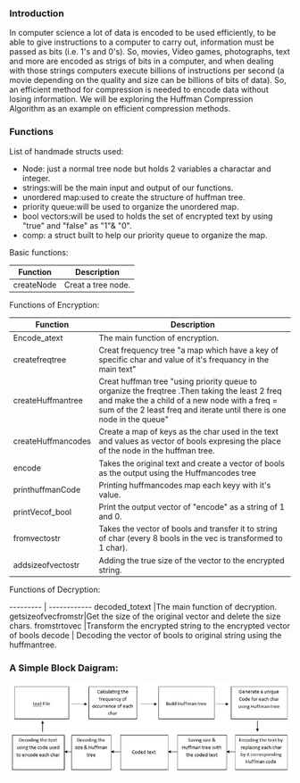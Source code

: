 ### __Introduction__
In computer science a lot of data is encoded to be used efficiently,
to be able to give instructions to a computer to carry out, information must be passed as bits (i.e. 1's and 0's).
So, movies, Video games, photographs, text and more are encoded as strigs of bits in a computer,
and when dealing with those strings computers execute billions of instructions per second (a movie depending on the
quality and size can be billions of bits of data).
So, an efficient method for compression is needed to encode data without losing information.
We will be exploring the Huffman Compression Algorithm as an example on efficient compression methods.

### __Functions__

List of handmade structs used:
* Node: just a normal tree node but holds 2 variables a charactar and integer.
* strings:will be the main input and output of our functions.
* unordered map:used to create the structure of huffman tree.
* priority queue:will be used to organize the unordered map.
* bool vectors:will be used to holds the set of encrypted text by using "true" and "false" as "1"& "0".
* comp: a struct built to help our priority queue to organize the map.

Basic functions:

Function | Description
--------- | ------------
createNode | Creat a tree node.


Functions of Encryption:

Function | Description
--------- | ------------
Encode_atext  |The main function of encryption.
createfreqtree | Creat frequency tree "a map which have a key of specific char and value of it's frequancy in the main text"
createHuffmantree | Creat huffman tree "using priority queue to organize the freqtree .Then taking the least 2 freq and make the a child of a new node with a freq = sum of the 2 least freq and iterate until there is one node in the queue"
createHuffmancodes | Create a map of keys as the char used in the text and values as vector of bools expresing the place of the node in the huffman tree.
encode | Takes the original text and create a vector of bools as the output using the Huffmancodes tree
printhuffmanCode | Printing huffmancodes map each keyy with it's value. 
printVecof_bool  |Print the output vector of "encode" as a string of 1 and 0.
fromvectostr  |Takes the vector of bools and transfer it to string of char (every 8 bools in the vec is transformed to 1 char).
addsizeofvectostr|Adding the true size of the vector to the encrypted string.



Functions of Decryption:

--------- | ------------
decoded_totext  |The main function of decryption.
getsizeofvecfromstr|Get the size of the original vector and delete the size chars.
fromstrtovec |Transform the encrypted string to the encrypted vector of bools
decode   | Decoding the vector of bools to original string using the huffmantree.




### __A Simple Block Daigram:__
![](pic.jpg)
